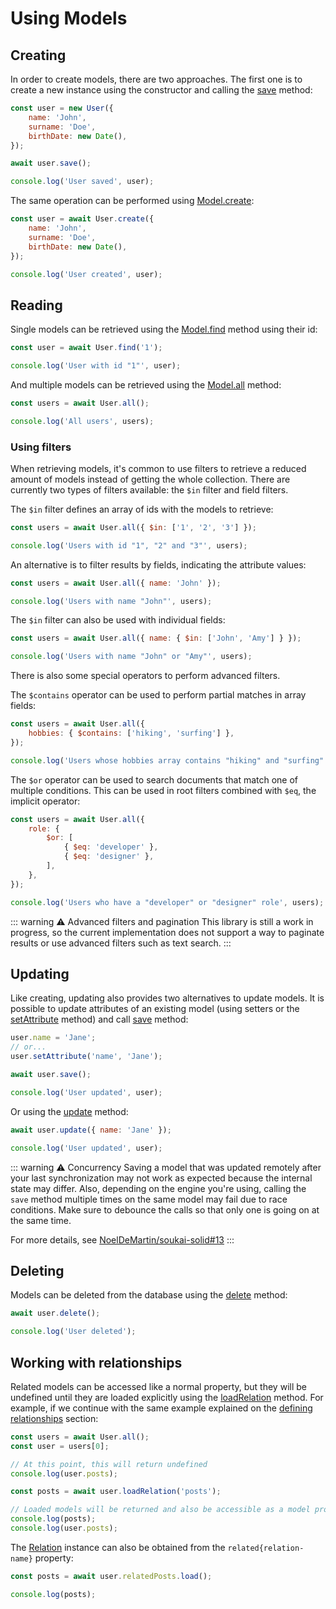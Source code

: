 # Using Models

## Creating

In order to create models, there are two approaches. The first one is to create a new instance using the constructor and calling the [save](https://soukai.js.org/api/classes/Model#save) method:

```javascript
const user = new User({
    name: 'John',
    surname: 'Doe',
    birthDate: new Date(),
});

await user.save();

console.log('User saved', user);
```

The same operation can be performed using [Model.create](https://soukai.js.org/api/classes/Model#create):

```javascript
const user = await User.create({
    name: 'John',
    surname: 'Doe',
    birthDate: new Date(),
});

console.log('User created', user);
```

## Reading

Single models can be retrieved using the [Model.find](https://soukai.js.org/api/classes/Model#find) method using their id:

```javascript
const user = await User.find('1');

console.log('User with id "1"', user);
```

And multiple models can be retrieved using the [Model.all](https://soukai.js.org/api/classes/Model#all) method:

```javascript
const users = await User.all();

console.log('All users', users);
```

### Using filters

When retrieving models, it's common to use filters to retrieve a reduced amount of models instead of getting the whole collection. There are currently two types of filters available: the `$in` filter and field filters.

The `$in` filter defines an array of ids with the models to retrieve:

```javascript
const users = await User.all({ $in: ['1', '2', '3'] });

console.log('Users with id "1", "2" and "3"', users);
```

An alternative is to filter results by fields, indicating the attribute values:

```javascript
const users = await User.all({ name: 'John' });

console.log('Users with name "John"', users);
```

The `$in` filter can also be used with individual fields:

```javascript
const users = await User.all({ name: { $in: ['John', 'Amy'] } });

console.log('Users with name "John" or "Amy"', users);
```

There is also some special operators to perform advanced filters.

The `$contains` operator can be used to perform partial matches in array fields:

```javascript
const users = await User.all({
    hobbies: { $contains: ['hiking', 'surfing'] },
});

console.log('Users whose hobbies array contains "hiking" and "surfing"', users);
```

The `$or` operator can be used to search documents that match one of multiple conditions. This can be used in root filters combined with `$eq`, the implicit operator:

```javascript
const users = await User.all({
    role: {
        $or: [
            { $eq: 'developer' },
            { $eq: 'designer' },
        ],
    },
});

console.log('Users who have a "developer" or "designer" role', users);
```

::: warning ⚠️ Advanced filters and pagination
This library is still a work in progress, so the current implementation does not support a way to paginate results or use advanced filters such as text search.
:::

## Updating

Like creating, updating also provides two alternatives to update models. It is possible to update attributes of an existing model (using setters or the [setAttribute](https://soukai.js.org/api/classes/Model#setAttribute) method) and call [save](https://soukai.js.org/api/classes/Model#save) method:

```javascript
user.name = 'Jane';
// or...
user.setAttribute('name', 'Jane');

await user.save();

console.log('User updated', user);
```

Or using the [update](https://soukai.js.org/api/classes/Model#update) method:

```javascript
await user.update({ name: 'Jane' });

console.log('User updated', user);
```

::: warning ⚠️ Concurrency
Saving a model that was updated remotely after your last synchronization may not work as expected because the internal state may differ. Also, depending on the engine you're using, calling the `save` method multiple times on the same model may fail due to race conditions. Make sure to debounce the calls so that only one is going on at the same time.

For more details, see [NoelDeMartin/soukai-solid#13](https://github.com/NoelDeMartin/soukai-solid/issues/13)
:::

## Deleting

Models can be deleted from the database using the [delete](https://soukai.js.org/api/classes/Model#delete) method:

```javascript
await user.delete();

console.log('User deleted');
```

## Working with relationships

Related models can be accessed like a normal property, but they will be undefined until they are loaded explicitly using the [loadRelation](https://soukai.js.org/api/classes/Model#loadRelation) method. For example, if we continue with the same example explained on the [defining relationships](/guide/defining-models.html#relationships) section:

```javascript
const users = await User.all();
const user = users[0];

// At this point, this will return undefined
console.log(user.posts);

const posts = await user.loadRelation('posts');

// Loaded models will be returned and also be accessible as a model property
console.log(posts);
console.log(user.posts);
```

The [Relation](https://soukai.js.org/api/classes/Relation) instance can also be obtained from the `related{relation-name}` property:

```javascript
const posts = await user.relatedPosts.load();

console.log(posts);
```
